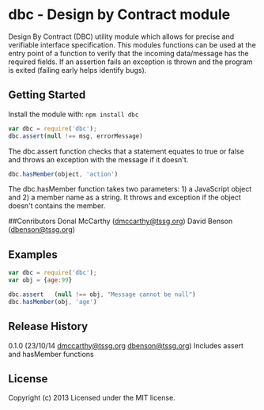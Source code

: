 # dbc - Design by Contract module

Design By Contract (DBC) utility module which allows for precise and verifiable interface specification. This modules functions can be used at the entry point of a function to verify that the incoming data/message has the required fields. If an assertion fails an exception is thrown and the program is exited (failing early helps identify bugs).

## Getting Started
Install the module with: `npm install dbc`

```javascript
var dbc = require('dbc');
dbc.assert(null !== msg, errorMessage)
```
The dbc.assert function checks that a statement equates to true or false and throws an exception with the message if it doesn't.


```javascript
dbc.hasMember(object, 'action')
```
The dbc.hasMember function takes two parameters: 1) a JavaScript object and 2) a member name as a string. It throws and exception if the object doesn't contains the member.

##Conributors
Donal McCarthy (dmccarthy@tssg.org)
David Benson   (dbenson@tssg.org)


## Examples

```javascript
var dbc = require('dbc');
var obj = {age:99}

dbc.assert   (null !== obj, "Message cannot be null")
dbc.hasMember(obj, 'age')

```

## Release History
0.1.0 (23/10/14 dmccarthy@tssg.org dbenson@tssg.org) Includes assert and hasMember functions

## License
Copyright (c) 2013
Licensed under the MIT license.
